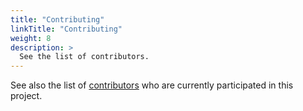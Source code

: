 ```yaml
---
title: "Contributing"
linkTitle: "Contributing"
weight: 8
description: >
  See the list of contributors.
---
```



See also the list of [contributors](https://github.com/PhysikaTeam/PhysIKA/graphs/contributors) who are currently participated in this project.

